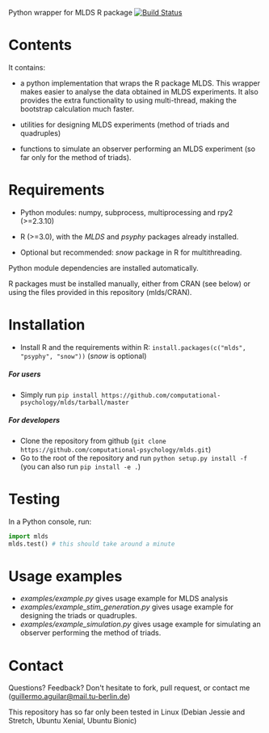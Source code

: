 Python wrapper for MLDS R package 
[![Build Status](https://travis-ci.org/computational-psychology/mlds.svg?branch=master)](https://travis-ci.org/computational-psychology/mlds)

Contents
========

It contains:

- a python implementation that wraps the R package MLDS. This wrapper makes easier to analyse the data obtained in MLDS experiments. It also provides the extra functionality to using multi-thread, making the bootstrap calculation much faster.

- utilities for designing MLDS experiments (method of triads and quadruples)
- functions to simulate an observer performing an MLDS experiment (so far only for the method of triads).


Requirements
============

- Python modules: numpy, subprocess, multiprocessing and rpy2 (>=2.3.10)

- R (>=3.0), with the *MLDS* and *psyphy* packages already installed.
- Optional but recommended: *snow* package in R for multithreading.

Python module dependencies are installed automatically.

R packages must be installed manually, either from CRAN (see below)
or using the files provided in this repository (mlds/CRAN).


Installation
============

- Install R and the requirements within R: `install.packages(c("mlds", "psyphy", "snow"))` (*snow* is optional)

##### For users
- Simply run `pip install https://github.com/computational-psychology/mlds/tarball/master`

##### For developers
- Clone the repository from github (`git clone https://github.com/computational-psychology/mlds.git`)
- Go to the root of the repository and run `python setup.py install -f` (you can also run `pip install -e .`)


Testing
=======
In a Python console, run:
```python
import mlds
mlds.test() # this should take around a minute
```


Usage examples
==============

- *examples/example.py* gives usage example for MLDS analysis
- *examples/example_stim_generation.py* gives usage example for designing the triads or quadruples.
- *examples/example_simulation.py* gives usage example for simulating an observer performing the method of triads.



Contact
=======
Questions? Feedback? Don't hesitate to fork, pull request, or 
contact me (guillermo.aguilar@mail.tu-berlin.de)

This repository has so far only been tested in Linux (Debian Jessie and Stretch, Ubuntu Xenial, Ubuntu Bionic) 
